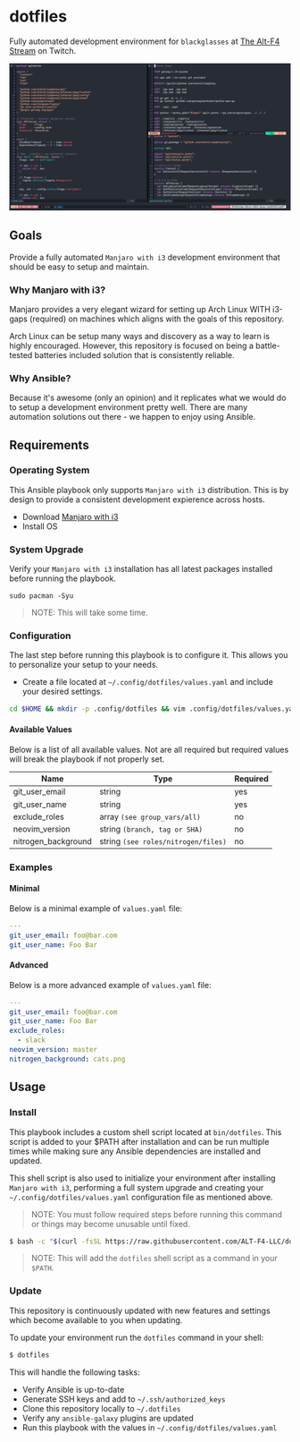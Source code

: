 # dotfiles

Fully automated development environment for `blackglasses` at [The Alt-F4 Stream](https://www.twitch.tv/thealtf4stream) on Twitch.


![The Alt-F4 Stream][preview]


## Goals

Provide a fully automated `Manjaro with i3` development environment that should be easy to setup and maintain.


### Why Manjaro with i3?

Manjaro provides a very elegant wizard for setting up Arch Linux WITH i3-gaps (required) on machines which aligns with the goals of this repository.

Arch Linux can be setup many ways and discovery as a way to learn is highly encouraged. However, this repository is focused on being a battle-tested batteries included solution that is consistently reliable.


### Why Ansible?

Because it's awesome (only an opinion) and it replicates what we would do to setup a development environment pretty well. There are many automation solutions out there - we happen to enjoy using Ansible.


## Requirements


### Operating System

This Ansible playbook only supports `Manjaro with i3` distribution. This is by design to provide a consistent development expierence across hosts.

- Download [Manjaro with i3](https://manjaro.org/downloads/community/i3/)
- Install OS


### System Upgrade

Verify your `Manjaro with i3` installation has all latest packages installed before running the playbook.

```
sudo pacman -Syu
```

> NOTE: This will take some time.


### Configuration

The last step before running this playbook is to configure it. This allows you to personalize your setup to your needs.

- Create a file located at `~/.config/dotfiles/values.yaml` and include your desired settings.

```bash
cd $HOME && mkdir -p .config/dotfiles && vim .config/dotfiles/values.yaml
```

#### Available Values

Below is a list of all available values. Not are all required but required values will break the playbook if not properly set.

| Name                | Type                                | Required |
| ------------------- | ----------------------------------- | -------- |
| git_user_email      | string                              | yes      |
| git_user_name       | string                              | yes      |
| exclude_roles       | array `(see group_vars/all)`        | no       |
| neovim_version      | string `(branch, tag or SHA)`       | no       |
| nitrogen_background | string `(see roles/nitrogen/files)` | no       |


### Examples

#### Minimal

Below is a minimal example of `values.yaml` file:

```yaml
---
git_user_email: foo@bar.com
git_user_name: Foo Bar
```

#### Advanced

Below is a more advanced example of `values.yaml` file:

```yaml
---
git_user_email: foo@bar.com
git_user_name: Foo Bar
exclude_roles:
  - slack
neovim_version: master
nitrogen_background: cats.png
```


## Usage

### Install

This playbook includes a custom shell script located at `bin/dotfiles`. This script is added to your $PATH after installation and can be run multiple times while making sure any Ansible dependencies are installed and updated.

This shell script is also used to initialize your environment after installing `Manjaro with i3`, performing a full system upgrade and creating your `~/.config/dotfiles/values.yaml` configuration file as mentioned above.

> NOTE: You must follow required steps before running this command or things may become unusable until fixed.

```bash
$ bash -c "$(curl -fsSL https://raw.githubusercontent.com/ALT-F4-LLC/dotfiles/main/bin/dotfiles)"
```

> NOTE: This will add the `dotfiles` shell script as a command in your `$PATH`.

### Update

This repository is continuously updated with new features and settings which become available to you when updating.

To update your environment run the `dotfiles` command in your shell:

```bash
$ dotfiles
```

This will handle the following tasks:

- Verify Ansible is up-to-date
- Generate SSH keys and add to `~/.ssh/authorized_keys`
- Clone this repository locally to `~/.dotfiles`
- Verify any `ansible-galaxy` plugins are updated
- Run this playbook with the values in `~/.config/dotfiles/values.yaml`

[preview]: https://github.com/ALT-F4-LLC/dotfiles/blob/main/TheAltF4Stream.gif "The Alt-F4 Stream"
